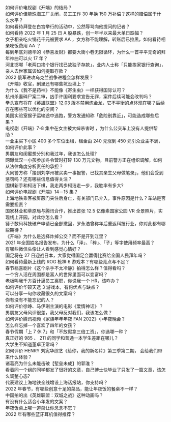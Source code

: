 如何评价电视剧《开端》的结局？  
如何评价佳能珠海工厂关闭，员工工作 30 年换 150 万补偿？这样的赔偿属于什么水平？  
如何看待拜登在白宫举行的活动中，公然辱骂向他提问的记者？  
如何看待 2022 年 1 月 25 日 A 股暴跌，创一年半以来最大单日跌幅？  
女子相亲吃火锅花千元被要求 AA ，女方称不能理解，转账后已拉黑，如何看待相亲吃饭费用 AA ？  
每到年底刘德华的《恭喜发财》都要大街小巷无限循环，为什么一首平平无奇的拜年神曲可以火 17 年？  
河北邯郸「老两口挨个银行找已故独子存款」，业内人士称「只能挨家银行查询」，亲人去世家属该如何提取存款？  
2022 俄军进攻乌克兰战争进程会怎样发展？  
《开端》收官，剧里还有哪些坑没填上？  
为什么《我不是药神》不能像《寄生虫》一样获得国际认可？  
杭州杀妻碎尸案二审，凶手许国利要求宣告无罪，案件后续可能会改判吗？  
拳头宣布将在《英雄联盟》12.03 版本禁用炼金龙，它不平衡的点体现在哪？后续存在哪些可以优化的空间？  
美国实验室猴子运输途中逃跑，警方发通知称「危险别靠近」，可能造成哪些后果？  
电视剧《开端》7-8 集中在女主被大婶杀害时 ，为什么公交车上没有人提供帮助？  
一业主买下小区 400 多个车位出租，租金由 240 元涨到 450 元引众业主不满，如何评价此事？  
男朋友和闺蜜想分别和我过年，我该怎么处理?  
网曝武汉一小孩参加冬令营时打碎 130 万元文物，目前警方正在组织调解，如何从法律角度分析责任的承担？  
大同警方称「接到刘学州被买卖一事报警，已找其亲生父母做笔录」，他们会受到惩罚吗？还有哪些信息值得关注？  
围棋新手和柯洁下棋，我走两步柯洁走一步，我胜率有多大?  
如何评价电视剧《开端》14－15 集？  
上海地铁乘客被屏蔽门夹住后身亡，有关部门已介入，事件原因是什么？车站是否需要担责？  
国家林业和草原局与腾讯合作，推出首张 12.5 亿像素国家公园 VR 全景照片，实现线上开园，对此你怎么看？  
锤子数码科技破产申请已全部撤回，罗永浩曾称年后重返科技行业，你对此都有哪些期待？  
《开端》为什么是选择炸掉公交？而不是开到江里？  
2021 年全国姓名报告发布，为什么「泽」、「梓」、「子」等字使用频率最高？  
有哪些微信头像让人看到感觉心情好？  
国足将在 27 日迎战日本，大家觉得国足会赢得比赛给全国人民拜年吗？  
如何看待最新上线的 ROG 枪神 6 游戏本？有哪些亮点与不足？  
春节档喜剧片《这个杀手不太冷静》拍得怎么样？值得看吗？  
一个穷人活在周围都是富人的世界里面可以变富吗？  
老板叫我千方百计逼员工离职，你说我一个 HR，该咋办？  
如何评价华硕天选 3 游戏本，有何优点与缺点？  
可以分享一句你收藏很久的文案吗？  
你有没有不能忘记的人？  
如何评价徐峥、马伊琍主演的电影《爱情神话》？  
男朋友父母风评很差，我父母反对我们，我该怎么做？  
如何评价腾讯视频《家族年年年夜 FAN 2022》小年夜晚会？  
怎么样忘掉一个喜欢了四年的女孩？  
春节假期「上 7 休 7」和「不放假拿三倍工资」，你选哪一种？  
真正好的 985 、 211 的同学和普通一本学生差距在哪儿？  
大学生不知道董卓正常吗？  
如何评价 HENRY 刘宪华综艺《给你，我的新名片》第三季第二期， 会给我们带来什么体验？  
诸葛亮为什么未能击破【堑垒未成】的郭淮？  
看着同一个组的同学都发了很好的文章，自己博士快毕业了只发了一篇文章，该怎么调整心态?  
代表建议上海地铁全线增设上海话报站，你支持吗？  
2022 年春节，有哪些创意十足的菜品，能让年夜饭的餐桌不一样？  
中国拍的出《英雄联盟：双城之战》这种动画吗？  
有没有什么适合小年发的文案？  
年夜饭桌上哪一道菜让你念念不忘？  
2022 年有哪些蓝牙耳机值得推荐？  
